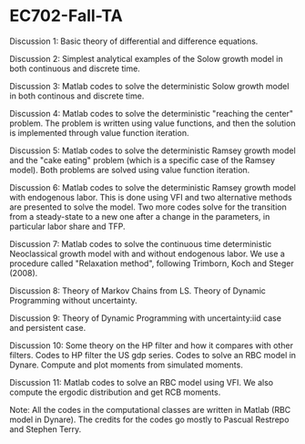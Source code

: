 # EC702-Fall-TA

Discussion 1: Basic theory of differential and difference equations.

Discussion 2: Simplest analytical examples of the Solow growth model in both continuous and discrete time.

Discussion 3: Matlab codes to solve the deterministic Solow growth model in both continous and discrete time.

Discussion 4: Matlab codes to solve the deterministic "reaching the center" problem. The problem is written using value functions, and then the solution is implemented through value function iteration.

Discussion 5: Matlab codes to solve the deterministic Ramsey growth model and the "cake eating" problem (which is a specific case of the Ramsey model). Both problems are solved using value function iteration.

Discussion 6: Matlab codes to solve the deterministic Ramsey growth model with endogenous labor. This is done using VFI and two alternative methods are presented to solve the model. Two more codes solve for the transition from a steady-state to a new one after a change in the parameters, in particular labor share and TFP.

Discussion 7: Matlab codes to solve the continuous time deterministic Neoclassical growth model with and without endogenous labor. We use a procedure called "Relaxation method", following Trimborn, Koch and Steger (2008).

Discussion 8: Theory of Markov Chains from LS. Theory of Dynamic Programming without uncertainty.

Discussion 9: Theory of Dynamic Programming with uncertainty:iid case and persistent case.

Discussion 10: Some theory on the HP filter and how it compares with other filters. Codes to HP filter the US gdp series. Codes to solve an RBC model in Dynare. Compute and plot moments from simulated moments.

Discussion 11: Matlab codes to solve an RBC model using VFI. We also compute the ergodic distribution and get RCB moments.


Note: All the codes in the computational classes are written in Matlab (RBC model in Dynare). The credits for the codes go mostly to Pascual Restrepo and Stephen Terry.
